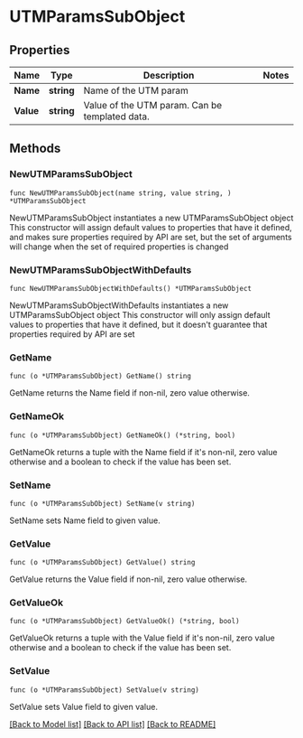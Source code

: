 # UTMParamsSubObject

## Properties

Name | Type | Description | Notes
------------ | ------------- | ------------- | -------------
**Name** | **string** | Name of the UTM param | 
**Value** | **string** | Value of the UTM param. Can be templated data. | 

## Methods

### NewUTMParamsSubObject

`func NewUTMParamsSubObject(name string, value string, ) *UTMParamsSubObject`

NewUTMParamsSubObject instantiates a new UTMParamsSubObject object
This constructor will assign default values to properties that have it defined,
and makes sure properties required by API are set, but the set of arguments
will change when the set of required properties is changed

### NewUTMParamsSubObjectWithDefaults

`func NewUTMParamsSubObjectWithDefaults() *UTMParamsSubObject`

NewUTMParamsSubObjectWithDefaults instantiates a new UTMParamsSubObject object
This constructor will only assign default values to properties that have it defined,
but it doesn't guarantee that properties required by API are set

### GetName

`func (o *UTMParamsSubObject) GetName() string`

GetName returns the Name field if non-nil, zero value otherwise.

### GetNameOk

`func (o *UTMParamsSubObject) GetNameOk() (*string, bool)`

GetNameOk returns a tuple with the Name field if it's non-nil, zero value otherwise
and a boolean to check if the value has been set.

### SetName

`func (o *UTMParamsSubObject) SetName(v string)`

SetName sets Name field to given value.


### GetValue

`func (o *UTMParamsSubObject) GetValue() string`

GetValue returns the Value field if non-nil, zero value otherwise.

### GetValueOk

`func (o *UTMParamsSubObject) GetValueOk() (*string, bool)`

GetValueOk returns a tuple with the Value field if it's non-nil, zero value otherwise
and a boolean to check if the value has been set.

### SetValue

`func (o *UTMParamsSubObject) SetValue(v string)`

SetValue sets Value field to given value.



[[Back to Model list]](../README.md#documentation-for-models) [[Back to API list]](../README.md#documentation-for-api-endpoints) [[Back to README]](../README.md)


